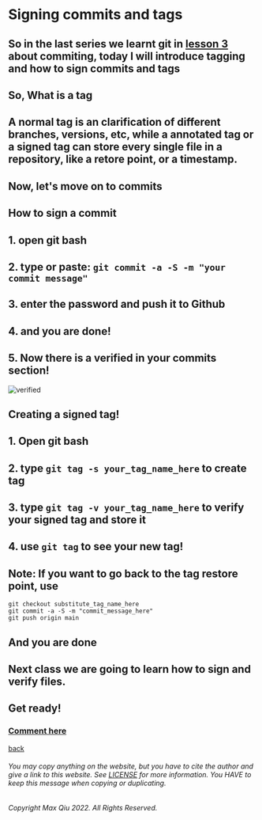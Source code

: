 # Signing commits and tags
## So in the last series we learnt git in [lesson 3](https://qqiumax.github.io/blog/controlling-using-git/) about commiting, today I will introduce tagging and how to sign commits and tags
## So, **What is a tag**
## A normal tag is an clarification of different branches, versions, etc, while a annotated tag or a signed tag can store every single file in a repository, like a retore point, or a timestamp.
## Now, let's move on to commits
## **How to sign a commit**
## 1. open git bash
## 2. type or paste: <code>git commit -a -S -m "your commit message"</code>
## 3. enter the password and push it to Github
## 4. and you are done!
## 5. Now there is a verified in your commits section!
![verified](https://qqiumax.github.io/blog/signing-commits-and-tags/verified.png)

## **Creating a signed tag!**
## 1. Open git bash
## 2. type <code>git tag -s your_tag_name_here</code> to create tag
## 3. type <code>git tag -v your_tag_name_here</code> to verify your signed tag and store it
## 4. use <code>git tag</code> to see your new tag!
## Note: If you want to go back to the tag restore point, use 

    git checkout substitute_tag_name_here
    git commit -a -S -m "commit_message_here"
    git push origin main

## And you are done
## Next class we are going to learn how to sign and verify files.
## Get ready!

### **[Comment here](https://qqiumax.github.io/comment/)**
[back](https://qqiumax.github.io/blog/)


###### You may copy anything on the website, but you have to cite the author and give a link to this website. See [LICENSE](https://qqiumax.github.io/LICENSE) for more information. You HAVE to keep this message when copying or duplicating.

###### Copyright Max Qiu 2022. All Rights Reserved.